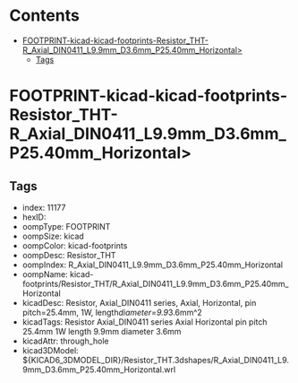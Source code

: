 



Contents
========

* [FOOTPRINT-kicad-kicad-footprints-Resistor_THT-R_Axial_DIN0411_L9.9mm_D3.6mm_P25.40mm_Horizontal>](#footprint-kicad-kicad-footprints-resistor_tht-r_axial_din0411_l99mm_d36mm_p2540mm_horizontal)
	* [Tags](#tags)

# FOOTPRINT-kicad-kicad-footprints-Resistor_THT-R_Axial_DIN0411_L9.9mm_D3.6mm_P25.40mm_Horizontal>

## Tags

- index: 11177
- hexID: 
- oompType: FOOTPRINT
- oompSize: kicad
- oompColor: kicad-footprints
- oompDesc: Resistor_THT
- oompIndex: R_Axial_DIN0411_L9.9mm_D3.6mm_P25.40mm_Horizontal
- oompName: kicad-footprints/Resistor_THT/R_Axial_DIN0411_L9.9mm_D3.6mm_P25.40mm_Horizontal
- kicadDesc: Resistor, Axial_DIN0411 series, Axial, Horizontal, pin pitch=25.4mm, 1W, length*diameter=9.9*3.6mm^2
- kicadTags: Resistor Axial_DIN0411 series Axial Horizontal pin pitch 25.4mm 1W length 9.9mm diameter 3.6mm
- kicadAttr: through_hole
- kicad3DModel: ${KICAD6_3DMODEL_DIR}/Resistor_THT.3dshapes/R_Axial_DIN0411_L9.9mm_D3.6mm_P25.40mm_Horizontal.wrl
